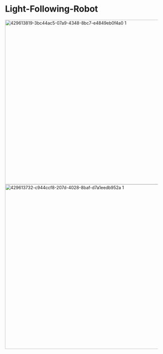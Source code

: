 # Light-Following-Robot

<img width="723" height="543" alt="429613819-3bc44ac5-07a9-4348-8bc7-e4849eb0f4a0 1" src="https://github.com/user-attachments/assets/fbc3e81b-1276-4666-99f8-1b2a5346bd92" />
<img width="723" height="543" alt="429613732-c944ccf8-207d-4028-8baf-d7a1eedb952a 1" src="https://github.com/user-attachments/assets/b4367bab-8851-4393-be51-943560d4bfdb" />
